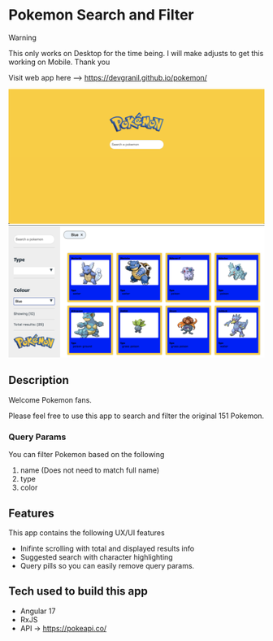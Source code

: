 # Pokemon Search and Filter

> [!WARNING]
> This only works on Desktop for the time being. I will make adjusts to get this working on Mobile. Thank you 

Visit web app here -->  https://devgranil.github.io/pokemon/

![Alt text](pokemon-app/src/assets/search.png?raw=true "Title")
![Alt text](pokemon-app/src/assets/colour.png?raw=true "Title")



## Description
Welcome Pokemon fans.

Please feel free to use this app to search and filter the original 151 Pokemon. 

### Query Params
You can filter Pokemon based on the following <br/>
1. name (Does not need to match full name)
2. type
3. color


## Features
This app contains the following UX/UI features 
- Inifinte scrolling with total and displayed results info
- Suggested search with character highlighting
- Query pills so you can easily remove query params.



## Tech used to build this app
 - Angular 17
 - RxJS 
 - API -> https://pokeapi.co/